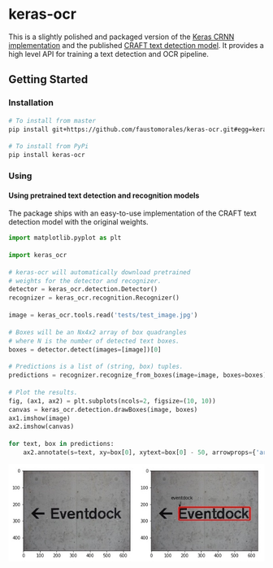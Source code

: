 # keras-ocr
This is a slightly polished and packaged version of the [Keras CRNN implementation](https://github.com/kurapan/CRNN) and the published [CRAFT text detection model](https://github.com/clovaai/CRAFT-pytorch). It provides a high level API for training a text detection and OCR pipeline.

## Getting Started

### Installation
```bash
# To install from master
pip install git+https://github.com/faustomorales/keras-ocr.git#egg=keras-ocr

# To install from PyPi
pip install keras-ocr
```

### Using

#### Using pretrained text detection and recognition models
The package ships with an easy-to-use implementation of the CRAFT text detection model with the original weights.

```python
import matplotlib.pyplot as plt

import keras_ocr

# keras-ocr will automatically download pretrained
# weights for the detector and recognizer.
detector = keras_ocr.detection.Detector()
recognizer = keras_ocr.recognition.Recognizer()

image = keras_ocr.tools.read('tests/test_image.jpg')

# Boxes will be an Nx4x2 array of box quadrangles
# where N is the number of detected text boxes.
boxes = detector.detect(images=[image])[0]

# Predictions is a list of (string, box) tuples.
predictions = recognizer.recognize_from_boxes(image=image, boxes=boxes)

# Plot the results.
fig, (ax1, ax2) = plt.subplots(ncols=2, figsize=(10, 10))
canvas = keras_ocr.detection.drawBoxes(image, boxes)
ax1.imshow(image)
ax2.imshow(canvas)

for text, box in predictions:
    ax2.annotate(s=text, xy=box[0], xytext=box[0] - 50, arrowprops={'arrowstyle': '->'})
```

![example of labeled image](tests/test_image_labeled.jpg)
